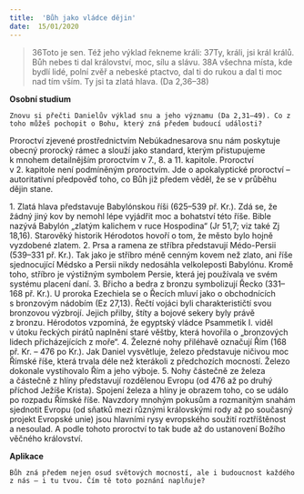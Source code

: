 ```yaml
---
title:  'Bůh jako vládce dějin'
date:  15/01/2020
---
```


> <p></p>
> 36Toto je sen. Též jeho výklad řekneme králi: 37Ty, králi, jsi král králů. Bůh nebes ti dal království, moc, sílu a slávu. 38A všechna místa, kde bydlí lidé, polní zvěř a nebeské ptactvo, dal ti do rukou a dal ti moc nad tím vším. Ty jsi ta zlatá hlava. (Da 2,36–38)

**Osobní studium**

`Znovu si přečti Danielův výklad snu a jeho významu (Da 2,31–49). Co z toho můžeš pochopit o Bohu, který zná předem budoucí události?`

Proroctví zjevené prostřednictvím Nebú­kadnesarova snu nám poskytuje obecný prorocký rámec a slouží jako standard, kterým přistupujeme k mnohem detailnějším proroctvím v 7., 8. a 11. kapitole. Proroctví v 2. kapitole není podmíněným proroctvím. Jde o apokalyptické proroctví – autoritativní předpověď toho, co Bůh již předem věděl, že se v průběhu dějin stane.

1. Zlatá hlava představuje Babylónskou říši (625–539 př. Kr.). Zdá se, že žádný jiný kov by nemohl lépe vyjádřit moc a bohatství této říše. Bible nazývá Babylón „zlatým kalichem v ruce Hospodina“ (Jr 51,7; viz také Zj 18,16). Starověký historik Hérodotos hovoří o tom, že město bylo hojně vyzdobené zlatem.
2. Prsa a ramena ze stříbra představují Médo-Persii (539–331 př. Kr.). Tak jako je stříbro méně cenným kovem než zlato, ani říše sjednocující Médsko a Persii nikdy nedosáhla velkoleposti Babylónu. Kromě toho, stříbro je výstižným symbolem Persie, která jej používala ve svém systému placení daní.
3. Břicho a bedra z bronzu symbolizují Řecko (331–168 př. Kr.). U proroka Ezechiela se o Řecích mluví jako o obchodnících s bronzovým nádobím (Ez 27,13). Řečtí vojáci byli charakterističtí svou bronzovou výzbrojí. Jejich přilby, štíty a bojové sekery byly právě z bronzu. Hérodotos vzpomíná, že egyptský vládce Psammetik I. viděl v útoku řeckých pirátů naplnění staré věštby, která hovořila o „bronzových lidech přicházejících z moře“.
4. Železné nohy přiléhavě označují Řím (168 př. Kr. – 476 po Kr.). Jak Daniel vysvětluje, železo představuje ničivou moc Římské říše, která trvala déle než kterákoli z předchozích mocností. Železo dokonale vystihovalo Řím a jeho výboje.
5. Nohy částečně ze železa a částečně z hlíny představují rozdělenou Evropu (od 476 až po druhý příchod Ježíše Krista). Spojení železa a hlíny je obrazem toho, co se událo po rozpadu Římské říše. Navzdory mnohým pokusům a rozmanitým snahám sjednotit Evropu (od sňatků mezi různými královskými rody až po současný projekt Evropské unie) jsou hlavními rysy evropského soužití roztříštěnost a nesoulad. A podle tohoto proroctví to tak bude až do ustanovení Božího věčného království.

**Aplikace**

`Bůh zná předem nejen osud světových mocností, ale i budoucnost každého z nás – i tu tvou. Čím tě toto poznání naplňuje?`